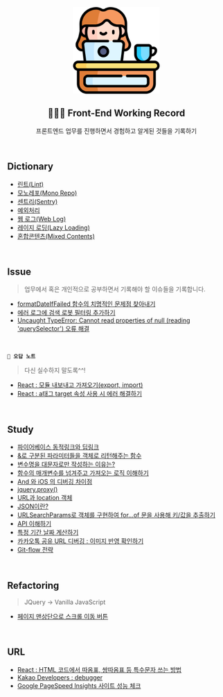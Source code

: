 <div align="center">
  <img width="200px;" src="./images/work-icon.png"/>
</div>
<h2 align="center">👩🏻‍💻 Front-End Working Record</h2>
<p align="center">프론트엔드 업무를 진행하면서 경험하고 알게된 것들을 기록하기</p>

<br>

## Dictionary

- [린트(Lint)](<https://github.com/mireyhgnay/fe-working-record/blob/main/Dictionary/%EB%A6%B0%ED%8A%B8(Lint).md>)
- [모노레포(Mono Repo)](<https://github.com/mireyhgnay/fe-working-record/blob/main/Dictionary/%EB%AA%A8%EB%85%B8%EB%A0%88%ED%8F%AC(Mono%20Repo).md>)
- [센트리(Sentry)](<https://github.com/mireyhgnay/fe-working-record/blob/main/Dictionary/%EC%84%BC%ED%8A%B8%EB%A6%AC(Sentry).md>)
- [예외처리](https://github.com/mireyhgnay/fe-working-record/blob/main/Dictionary/%EC%98%88%EC%99%B8%EC%B2%98%EB%A6%AC.md)
- [웹 로그(Web Log)](<https://github.com/mireyhgnay/fe-working-record/blob/main/Dictionary/%EC%9B%B9%20%EB%A1%9C%EA%B7%B8(Web%20Log).md>)
- [레이지 로딩(Lazy Loading)](<https://github.com/mireyhgnay/fe-working-record/blob/main/Dictionary/%EB%A0%88%EC%9D%B4%EC%A7%80%20%EB%A1%9C%EB%94%A9(Lazy%20Loading).md>)
- [혼합콘텐츠(Mixed Contents)](<https://github.com/mireyhgnay/fe-working-record/blob/main/Dictionary/%ED%98%BC%ED%95%A9%EC%BD%98%ED%85%90%EC%B8%A0(Mixed%20Contents).md>)

<br>

## Issue

> 업무에서 혹은 개인적으로 공부하면서 기록해야 할 이슈들을 기록합니다.

- [formatDateIfFailed 함수의 치명적인 문제점 찾아내기](https://github.com/mireyhgnay/fe-working-record/blob/main/Issue/formatDateIfFailed%20%ED%95%A8%EC%88%98%EC%9D%98%20%EC%B9%98%EB%AA%85%EC%A0%81%EC%9D%B8%20%EB%AC%B8%EC%A0%9C%EC%A0%90%20%EC%B0%BE%EC%95%84%EB%82%B4%EA%B8%B0.md)
- [에러 로그에 검색 로봇 필터링 추가하기](https://github.com/mireyhgnay/fe-working-record/blob/main/Issue/%EC%97%90%EB%9F%AC%20%EB%A1%9C%EA%B7%B8%EC%97%90%20%EA%B2%80%EC%83%89%20%EB%A1%9C%EB%B4%87%20%ED%95%84%ED%84%B0%EB%A7%81%20%EC%B6%94%EA%B0%80%ED%95%98%EA%B8%B0.md)
- [Uncaught TypeError: Cannot read properties of null (reading 'querySelector') 오류 해결](https://github.com/mireyhgnay/fe-working-record/blob/main/Issue/Cannot%20read%20properties%20of%20null%20%EC%98%A4%EB%A5%98%20%ED%95%B4%EA%B2%B0.md)

<br>

**`📝 오답 노트`**

> 다신 실수하지 말도록^^!

- [React : 모듈 내보내고 가져오기(export, import)](<https://github.com/mireyhgnay/fe-working-record/blob/main/Issue/React%20%EB%AA%A8%EB%93%88%20%EB%82%B4%EB%B3%B4%EB%82%B4%EA%B3%A0%20%EA%B0%80%EC%A0%B8%EC%98%A4%EA%B8%B0(export%2C%20import).md>)
- [React : a태그 target 속성 사용 시 에러 해결하기](https://github.com/mireyhgnay/fe-working-record/blob/main/Issue/React%20%3A%20a%ED%83%9C%EA%B7%B8%20target%20%EC%86%8D%EC%84%B1%20%EC%82%AC%EC%9A%A9%20%EC%8B%9C%20%EC%97%90%EB%9F%AC%20%ED%95%B4%EA%B2%B0%ED%95%98%EA%B8%B0.md)

<br>

## Study

- [파이어베이스 동적링크와 딥링크](https://github.com/mireyhgnay/fe-working-record/blob/main/Study/%ED%8C%8C%EC%9D%B4%EC%96%B4%EB%B2%A0%EC%9D%B4%EC%8A%A4%20%EB%8F%99%EC%A0%81%EB%A7%81%ED%81%AC%EC%99%80%20%EB%94%A5%EB%A7%81%ED%81%AC.md)
- [&로 구분된 파라미터들을 객체로 리턴해주는 함수](https://github.com/mireyhgnay/fe-working-record/blob/main/Study/%26%EB%A1%9C%20%EA%B5%AC%EB%B6%84%EB%90%9C%20%ED%8C%8C%EB%9D%BC%EB%AF%B8%ED%84%B0%EB%93%A4%EC%9D%84%20%EA%B0%9D%EC%B2%B4%EB%A1%9C%20%EB%A6%AC%ED%84%B4%ED%95%B4%EC%A3%BC%EB%8A%94%20%ED%95%A8%EC%88%98.md)
- [변수명을 대문자로만 작성하는 이유는?](https://github.com/mireyhgnay/fe-working-record/blob/main/Study/%08%EB%B3%80%EC%88%98%EB%AA%85%EC%9D%84%20%EB%8C%80%EB%AC%B8%EC%9E%90%EB%A1%9C%EB%A7%8C%20%EC%9E%91%EC%84%B1%ED%95%98%EB%8A%94%20%EC%9D%B4%EC%9C%A0%EB%8A%94%3F.md)
- [함수의 매개변수를 넘겨주고 가져오는 로직 이해하기](https://github.com/mireyhgnay/fe-working-record/blob/main/Study/%ED%95%A8%EC%88%98%EC%9D%98%20%EB%A7%A4%EA%B0%9C%EB%B3%80%EC%88%98%EB%A5%BC%20%EB%84%98%EA%B2%A8%EC%A3%BC%EA%B3%A0%20%EA%B0%80%EC%A0%B8%EC%98%A4%EB%8A%94%20%EB%A1%9C%EC%A7%81%20%EC%9D%B4%ED%95%B4%ED%95%98%EA%B8%B0.md)
- [And 와 iOS 의 디버깅 차이점](https://github.com/mireyhgnay/fe-working-record/blob/main/Study/And%20%EC%99%80%20iOS%20%EC%9D%98%20%EB%94%94%EB%B2%84%EA%B9%85%20%EC%B0%A8%EC%9D%B4%EC%A0%90.md)
- [jquery.proxy()](<https://github.com/mireyhgnay/fe-working-record/blob/main/Study/jquery.proxy().md>)
- [URL과 location 객체](https://github.com/mireyhgnay/fe-working-record/blob/main/Study/URL%EA%B3%BC%20location%20%EA%B0%9D%EC%B2%B4.md)
- [JSON이란?](https://github.com/mireyhgnay/fe-working-record/blob/main/Study/JSON%EC%9D%B4%EB%9E%80%3F.md)
- [URLSearchParams로 객체를 구현하여 for…of 문을 사용해 키/값을 추출하기](https://github.com/mireyhgnay/fe-working-record/blob/main/Study/URLSearchParams%EB%A1%9C%20%EA%B0%9D%EC%B2%B4%EB%A5%BC%20%EA%B5%AC%ED%98%84%ED%95%98%EC%97%AC%20for%20of%20%EB%AC%B8%EC%9D%84%20%EC%82%AC%EC%9A%A9%ED%95%B4%20%ED%82%A4%2C%EA%B0%92%EC%9D%84%20%EC%B6%94%EC%B6%9C%ED%95%98%EA%B8%B0.md)
- [API 이해하기](https://github.com/mireyhgnay/fe-working-record/blob/main/Study/API%20%EC%9D%B4%ED%95%B4%ED%95%98%EA%B8%B0.md)
- [특정 기간 날짜 계산하기](https://github.com/mireyhgnay/fe-working-record/blob/main/Study/%ED%8A%B9%EC%A0%95%20%EA%B8%B0%EA%B0%84%20%EB%82%A0%EC%A7%9C%20%EA%B3%84%EC%82%B0%ED%95%98%EA%B8%B0.md)
- [카카오톡 공유 URL 디버깅 : 이미지 반영 확인하기](https://github.com/mireyhgnay/fe-working-record/blob/main/Study/%EC%B9%B4%EC%B9%B4%EC%98%A4%ED%86%A1%20%EA%B3%B5%EC%9C%A0%20URL%20%EB%94%94%EB%B2%84%EA%B9%85%20%3A%20%EC%9D%B4%EB%AF%B8%EC%A7%80%20%EB%B0%98%EC%98%81%20%ED%99%95%EC%9D%B8%ED%95%98%EA%B8%B0.md)
- [Git-flow 전략](https://github.com/mireyhgnay/fe-working-record/blob/main/Study/Git-flow.md)

 <br>

## Refactoring

> JQuery -> Vanilla JavaScript

- [페이지 맨상단으로 스크롤 이동 버튼](https://github.com/mireyhgnay/fe-working-record/blob/main/Refactoring/%ED%8E%98%EC%9D%B4%EC%A7%80%20%EB%A7%A8%EC%83%81%EB%8B%A8%EC%9C%BC%EB%A1%9C%20%EC%8A%A4%ED%81%AC%EB%A1%A4%20%EC%9D%B4%EB%8F%99%20%EB%B2%84%ED%8A%BC.md)

<br>

## URL

- [React : HTML 코드에서 따옴표, 쌍따옴표 등 특수문자 쓰는 방법](https://github.com/jsx-eslint/eslint-plugin-react/blob/master/docs/rules/no-unescaped-entities.md)
- [Kakao Developers : debugger](https://developers.kakao.com/tool/debugger/sharing)
- [Google PageSpeed Insights 사이트 성능 체크](https://pagespeed.web.dev/)
